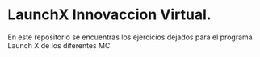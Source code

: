 # LaunchX Innovaccion Virtual.

En este repositorio se encuentras los ejercicios dejados para el programa Launch X de los diferentes MC
